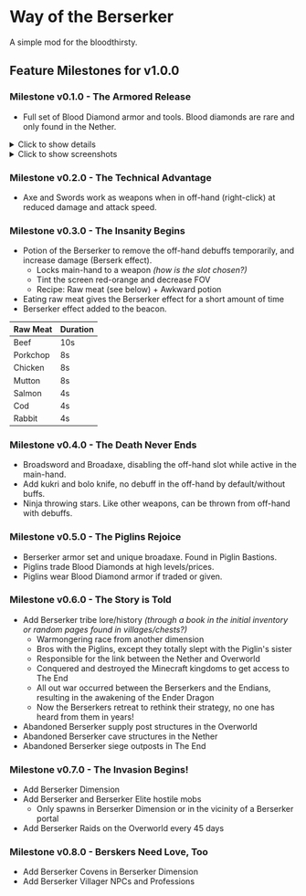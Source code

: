 # Way of the Berserker

A simple mod for the bloodthirsty.

## Feature Milestones for v1.0.0

### Milestone v0.1.0 - The Armored Release
* Full set of Blood Diamond armor and tools. Blood diamonds are rare and only found in the Nether.

<details>
<summary>Click to show details</summary>

#### Item Stats

| Tool                   | Damage | Speed | Mining Level |
|------------------------|--------|-------|--------------|
| Blood Diamond Sword    | 9      | 1.6   | -            |
| Blood Diamond Pick Axe | 7      | 1.2   | 4            |
| Blood Diamond Shovel   | 6.5    | 1.2   | -            |
| Blood Diamond Hoe      | 1      | 5     | -            |
| Blood Diamond Axe      | 11.5   | 1.2   | -            |

| Armor                    | Modifier | Toughness | Knockback Res. |
|--------------------------|----------|-----------|----------------|
| Blood Diamond Helmet     | +4       | +4        | 0              |
| Blood Diamond Chestplate | +9       | +4        | 0              |
| Blood Diamond Leggings   | +7       | +4        | 0              |
| Blood Diamond Boots      | +3       | +4        | 0              |

Blood Diamond Ore
* Only spawns in the Nether between Y3-Y32
* Only 1 vein per chunk; each vein being 0-3 total ores

#### Recipes

| Item                     | Recipe                                   |
|--------------------------|------------------------------------------|
| Blood Diamond Helmet     | ![Helmet](img/recipe_helmet.png)         |
| Blood Diamond Chestplate | ![Chestplate](img/recipe_chestplate.png) |
| Blood Diamond Leggings   | ![Leggings](img/recipe_leggings.png)     |
| Blood Diamond Boots      | ![Boots](img/recipe_boots.png)           |
| Blood Diamond Sword      | ![Sword](img/recipe_sword.png)           |
| Blood Diamond Pick Axe   | ![Pick Axe](img/recipe_pickaxe.png)      |
| Blood Diamond Axe        | ![Axe](img/recipe_axe.png)               |
| Blood Diamond Shovel     | ![Shovel](img/recipe_shovel.png)         |
| Blood Diamond Hoe        | ![Hoe](img/recipe_hoe.png)               |
| Blood Diamond Block      | ![Block](img/recipe_block.png)           |

</details>

<details>
<summary>Click to show screenshots</summary>

![Items and Armor](img/showcase.png)

![Horse Armor](img/horse_armor.png)

</details>

### Milestone v0.2.0 - The Technical Advantage
* Axe and Swords work as weapons when in off-hand (right-click) at reduced damage and attack speed.

### Milestone v0.3.0 - The Insanity Begins
* Potion of the Berserker to remove the off-hand debuffs temporarily, and increase damage (Berserk effect).
  * Locks main-hand to a weapon _(how is the slot chosen?)_
  * Tint the screen red-orange and decrease FOV
  * Recipe: Raw meat (see below) + Awkward potion
* Eating raw meat gives the Berserker effect for a short amount of time
* Berserker effect added to the beacon.

| Raw Meat | Duration |
|----------|----------|
| Beef     | 10s      |
| Porkchop | 8s       |
| Chicken  | 8s       |
| Mutton   | 8s       |
| Salmon   | 4s       |
| Cod      | 4s       |
| Rabbit   | 4s       |

### Milestone v0.4.0 - The Death Never Ends
* Broadsword and Broadaxe, disabling the off-hand slot while active in the main-hand.
* Add kukri and bolo knife, no debuff in the off-hand by default/without buffs.
* Ninja throwing stars. Like other weapons, can be thrown from off-hand with debuffs.

### Milestone v0.5.0 - The Piglins Rejoice
* Berserker armor set and unique broadaxe. Found in Piglin Bastions.
* Piglins trade Blood Diamonds at high levels/prices.
* Piglins wear Blood Diamond armor if traded or given.

### Milestone v0.6.0 - The Story is Told
* Add Berserker tribe lore/history _(through a book in the initial inventory or random pages found in villages/chests?)_
  * Warmongering race from another dimension
  * Bros with the Piglins, except they totally slept with the Piglin's sister
  * Responsible for the link between the Nether and Overworld
  * Conquered and destroyed the Minecraft kingdoms to get access to The End
  * All out war occurred between the Berserkers and the Endians, resulting in the awakening of the Ender Dragon
  * Now the Berserkers retreat to rethink their strategy, no one has heard from them in years!
* Abandoned Berserker supply post structures in the Overworld
* Abandoned Berserker cave structures in the Nether
* Abandoned Berserker siege outposts in The End

### Milestone v0.7.0 - The Invasion Begins!
* Add Berserker Dimension
* Add Berserker and Berserker Elite hostile mobs
  * Only spawns in Berserker Dimension or in the vicinity of a Berserker portal
* Add Berserker Raids on the Overworld every 45 days

### Milestone v0.8.0 - Berskers Need Love, Too
* Add Berserker Covens in Berserker Dimension
* Add Berserker Villager NPCs and Professions